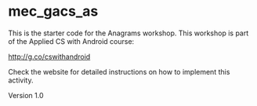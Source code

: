 # mec_gacs_as

This is the starter code for the Anagrams workshop. 
This workshop is part of the Applied CS with Android course:

http://g.co/cswithandroid

Check the website for detailed instructions on how to implement this activity.

Version 1.0
